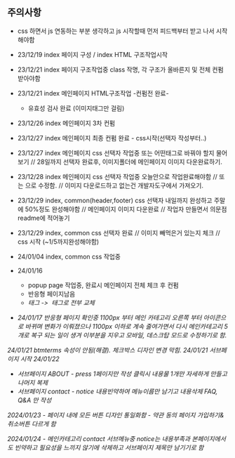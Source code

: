 ## 주의사항
- css 하면서 js 연동하는 부분 생각하고 js 시작할때 먼저 피드백부터 받고 나서 시작해야함

* 23/12/19 index 페이지 구성 / index HTML 구조작업시작
* 23/12/21 index 페이지 구조작업중 class 작명, 각 구조가 올바른지 및 전체 컨펌받아야함 
* 23/12/21 index 메인페이지 HTML구조작업 -컨펌전 완료-
    - 유효성 검사 완료 (이미지태그만 걸림)
* 23/12/26 index 메인페이지 3차 컨펌
* 23/12/27 index 메인페이지 최종 컨펌 완료 - css시작(선택자 작성부터..)
* 23/12/27 index 메인페이지 css 선택자 작업중 <span>또는</span> 어떤태그로 바꿔야 할지 물어보기 // 28일까지 선택자 완료후, 이미지폴더에 메인페이지 이미지 다운완료하기.
* 23/12/28 index 메인페이지 css 선택자 작업중 오늘안으로 작업완료해야함 // <span><span>또는</span></span> 으로 수정함. // 이미지 다운로드하고 없는건 개발자도구에서 가져오기.
* 23/12/29 index, common(header,footer) css 선택자 내일까지 완성하고 주말에 50%정도 완성해야함 // 메인페이지 이미지 다운완료 // 작업자 만들면서 의문점 readme에 적어놓기
* 23/12/29 index, common css 선택자 완료 // 이미지 빼먹은거 있는지 체크 // css 시작 (~1/5까지완성해야함)

* 24/01/04 index, common css 작업중
* 24/01/16 
    - popup page 작업중, 완료시 메인페이지 전체 체크 후 컨펌 
    - 반응형 페이지남음
    - <i> 태그 -> <img> 태그로 전부 교체

* 24/01/17 반응형 페이지 확인중 1100px 부터 메인 카테고리 오른쪽 부터 아이콘으로 바뀌며 변화가 이뤄졌으나
1100px 이하로 계속 줄여가면서 다시 메인카테고리 5개로 복구 되는 일이 생겨 이부분을 지우고
모바일, 데스크탑 모드로 수정하기로 함. 

24/01/21 btmterms 속성이 안됨(해결). 체크박스 디자인 변경 막힘.
24/01/21 서브페이지 시작
24/01/22 
 - 서브페이지 ABOUT - press 1페이지만 작성 클릭시 내용물 1개만 자세하게 만들고 나머지 복제
 - 서브페이지 contact - notice 내용빈약하여 메뉴이름만 남기고 내용삭제
    FAQ, Q&A 만 작성

2024/01/23
    - 페이지 내에 모든 버튼 디자인 통일화함
    - 약관 동의 페이지 가입하기&취소버튼 다르게 함

2024/01/24
    - 메인카테고리 contact 서브메뉴중 notice는 내용부족과 본페이지에서도 빈약하고 필요성을 느끼지 않기에 삭제하고 서브페이지 제목만 남기기로 함